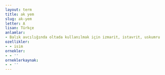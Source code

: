 ```yaml
---
layout: term
title: ak yem
slug: ak-yem
letter: A
lisan: Türkçe
anlamlar:
- Balık avcılığında oltada kullanılmak için izmarit, istavrit, uskumru vb. balıkların beyaz etinden hazırlanan yem
ozellikler:
- - isim
ornekler:
- - ''
orneklerkaynak:
- - ''
---
```

